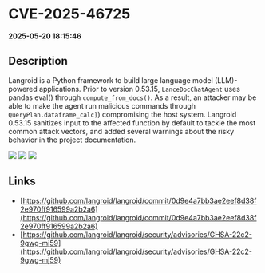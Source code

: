 # CVE-2025-46725

**2025-05-20 18:15:46**

## Description
Langroid is a Python framework to build large language model (LLM)-powered applications. Prior to version 0.53.15, `LanceDocChatAgent` uses pandas eval() through `compute_from_docs()`. As a result, an attacker may be able to make the agent run malicious commands through `QueryPlan.dataframe_calc]`) compromising the host system. Langroid 0.53.15 sanitizes input to the affected function by default to tackle the most common attack vectors, and added several warnings about the risky behavior in the project documentation.

![](https://img.shields.io/static/v1?label=Score&message=8.1&color=red)
![](https://img.shields.io/static/v1?label=Severity&message=HIGH&color=red)
![](https://img.shields.io/static/v1?label=CWE&message=RCE&color=green)

## Links
- [https://github.com/langroid/langroid/commit/0d9e4a7bb3ae2eef8d38f2e970ff916599a2b2a6](https://github.com/langroid/langroid/commit/0d9e4a7bb3ae2eef8d38f2e970ff916599a2b2a6)
- [https://github.com/langroid/langroid/security/advisories/GHSA-22c2-9gwg-mj59](https://github.com/langroid/langroid/security/advisories/GHSA-22c2-9gwg-mj59)
